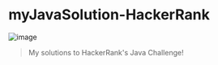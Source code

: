 # myJavaSolution-HackerRank
![image](https://user-images.githubusercontent.com/1194257/65596422-1cef2080-df97-11e9-9abb-a225204d1805.png)
>My solutions to HackerRank's Java Challenge!
